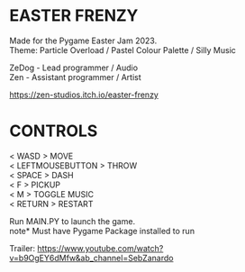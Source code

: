 # EASTER FRENZY
Made for the Pygame Easter Jam 2023.  
Theme: Particle Overload / Pastel Colour Palette / Silly Music

ZeDog - Lead programmer / Audio  
Zen - Assistant programmer / Artist

https://zen-studios.itch.io/easter-frenzy

# CONTROLS
< WASD > MOVE  
< LEFTMOUSEBUTTON > THROW  
< SPACE > DASH  
< F > PICKUP  
< M > TOGGLE MUSIC  
< RETURN > RESTART   
    
Run MAIN.PY to launch the game.  
note* Must have Pygame Package installed to run

Trailer: https://www.youtube.com/watch?v=b9OgEY6dMfw&ab_channel=SebZanardo
